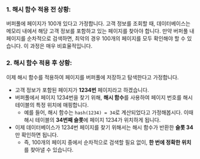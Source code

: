 ### 1. 해시 함수 적용 전 상황:
버퍼풀에 페이지가 100개 있다고 가정합니다. 고객 정보를 조회할 때, 데이터베이스는 메모리 내에서 해당 고객 정보를 포함하고 있는 페이지를 찾아야 합니다. 만약 버퍼풀 내 페이지를 순차적으로 검색하면, 최악의 경우 100개의 페이지를 모두 확인해야 할 수 있습니다. 이 과정은 매우 비효율적입니다.
### 2. 해시 함수 적용 후 상황:
이제 해시 함수를 적용하여 페이지를 버퍼풀에 저장하고 탐색한다고 가정합니다.

- 고객 정보가 포함된 페이지가 **1234번** 페이지라고 하겠습니다.
- 버퍼풀에서 페이지 1234번을 찾기 위해, **해시 함수**를 사용하여 페이지 번호를 해시 테이블의 특정 위치에 매핑합니다.
    - 예를 들어, 해시 함수는 `hash(1234) = 34`로 계산되었다고 가정해봅시다. 이때 해시 테이블의 **34번째 슬롯**에 페이지 1234가 위치하게 됩니다.
- 이제 데이터베이스가 1234번 페이지를 찾기 위해서는 해시 함수가 반환한 **슬롯 34**만 확인하면 됩니다.
    - 즉, 100개의 페이지 중에서 순차적으로 검색할 필요 없이, **한 번에 정확한 위치**를 찾아낼 수 있습니다.